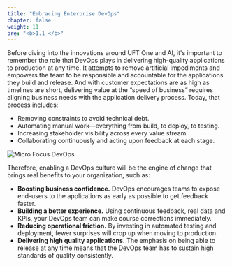 ```yaml
---
title: "Embracing Enterprise DevOps"
chapter: false
weight: 11
pre: "<b>1.1 </b>"
---
```


Before diving into the innovations around UFT One and AI, it's important to remember the role that DevOps plays in delivering high-quality applications to production at any time. It attempts to remove artificial impediments and empowers the team to be responsible and accountable for the applications they build and release. And with customer expectations are as high as timelines are short, delivering value at the “speed of business” requires aligning business needs with the application delivery process. Today, that process includes:

- Removing constraints to avoid technical debt.
- Automating manual work—everything from build, to deploy, to testing.
- Increasing stakeholder visibility across every value stream.
- Collaborating continuously and acting upon feedback at each stage.

![Micro Focus DevOps](/images/10_introduction/mf-devops.png)

Therefore, enabling a DevOps culture will be the engine of change that brings real benefits to your organization, such as:

- **Boosting business confidence.** DevOps encourages teams to expose end-users to the applications as early as possible to get feedback faster.
- **Building a better experience.** Using continuous feedback, real data and KPIs, your DevOps team can make course corrections immediately.
- **Reducing operational friction.** By investing in automated testing and deployment, fewer surprises will crop up when moving to production.
- **Delivering high quality applications.** The emphasis on being able to release at any time means that the DevOps team has to sustain high standards of quality consistently.